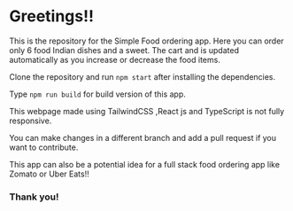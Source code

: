# Greetings!!

This is the repository for the Simple Food ordering app. Here you can order only 6 food Indian dishes and a sweet. The cart and is updated automatically as you increase or decrease the food items.

Clone the repository and run `npm start` after installing the dependencies.

Type `npm run build` for build version of this app.

This webpage made using TailwindCSS ,React js and TypeScript is not fully responsive.

You can make changes in a different branch and add a pull request if you want to contribute.

This app can also be a potential idea for a full stack food ordering app like Zomato or Uber Eats!!

### Thank you!
